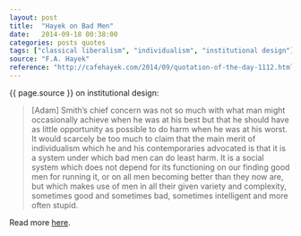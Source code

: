 ```yaml
---
layout: post
title:  "Hayek on Bad Men"
date:   2014-09-18 00:38:00
categories: posts quotes
tags: ["classical liberalism", "individualism", "institutional design"]
source: "F.A. Hayek"
reference: "http://cafehayek.com/2014/09/quotation-of-the-day-1112.html"
---
```


{{ page.source }} on institutional design:

> [Adam] Smith’s chief concern was not so much with what man might occasionally achieve when he was at his best but that he should have as little opportunity as possible to do harm when he was at his worst.  It would scarcely be too much to claim that the main merit of individualism which he and his contemporaries advocated is that it is a system under which bad men can do least harm.  It is a social system which does not depend for its functioning on our finding good men for running it, or on all men becoming better than they now are, but which makes use of men in all their given variety and complexity, sometimes good and sometimes bad, sometimes intelligent and more often stupid.

Read more [here]({{page.reference}}).